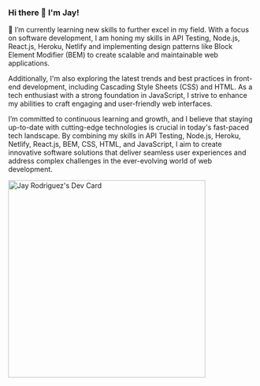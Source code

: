 ### Hi there 👋 I'm Jay!

🌱 I’m currently learning new skills to further excel in my field. With a focus on software development, I am honing my skills in API Testing, Node.js, React.js, Heroku, Netlify and implementing design patterns like Block Element Modifier (BEM) to create scalable and maintainable web applications.

Additionally, I'm also exploring the latest trends and best practices in front-end development, including Cascading Style Sheets (CSS) and HTML. As a tech enthusiast with a strong foundation in JavaScript, I strive to enhance my abilities to craft engaging and user-friendly web interfaces.

I’m committed to continuous learning and growth, and I believe that staying up-to-date with cutting-edge technologies is crucial in today's fast-paced tech landscape. By combining my skills in API Testing, Node.js, Heroku, Netlify, React.js, BEM, CSS, HTML, and JavaScript, I aim to create innovative software solutions that deliver seamless user experiences and address complex challenges in the ever-evolving world of web development.



<a href="https://app.daily.dev/jayrodriguez"><img src="https://api.daily.dev/devcards/7003b4b967d049bbac0ef60688e9b811.png?r=mb4" width="400" alt="Jay Rodriguez's Dev Card"/></a>

<!--
**Jairo1031/Jairo1031** is a ✨ _special_ ✨ repository because its `README.md` (this file) appears on your GitHub profile.



Here are some ideas to get you started:

- 🔭 I’m currently working on ...
- 🌱 I’m currently learning ...
- 👯 I’m looking to collaborate on ...
- 🤔 I’m looking for help with ...
- 💬 Ask me about ...
- 📫 How to reach me: ...
- 😄 Pronouns: ...
- ⚡ Fun fact: ...
-->
